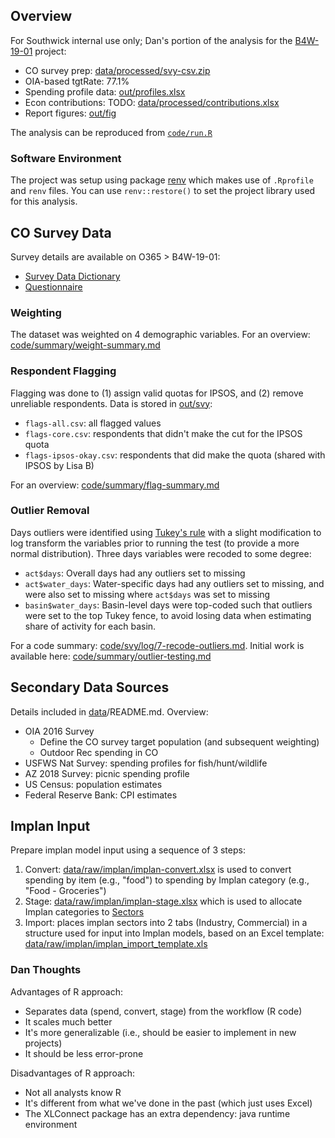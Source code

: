 
## Overview

For Southwick internal use only; Dan's portion of the analysis for the [B4W-19-01](https://southwickassociatesinc.sharepoint.com/sites/B4W-19-01/Shared%20Documents/Forms/AllItems.aspx) project:

- CO survey prep: [data/processed/svy-csv.zip](data/processed/svy-csv.zip)
- OIA-based tgtRate: 77.1%
- Spending profile data: [out/profiles.xlsx](out/profiles.xlsx)
- Econ contributions: TODO: [data/processed/contributions.xlsx](data/processed/contributions.xlsx)
- Report figures: [out/fig](out/fig)

The analysis can be reproduced from [`code/run.R`](code/run.R)

### Software Environment

The project was setup using package [renv](https://rstudio.github.io/renv/index.html) which makes use of `.Rprofile` and `renv` files. You can use `renv::restore()` to set the project library used for this analysis.

## CO Survey Data

Survey details are available on O365 > B4W-19-01:

- [Survey Data Dictionary](https://southwickassociatesinc.sharepoint.com/:x:/s/B4W-19-01/EUfzP3tm7O5Kpim_RuhzFzABWy7W_i-17pSKllDirAeU9g?e=LAeALG)
- [Questionnaire](https://southwickassociatesinc.sharepoint.com/:w:/s/B4W-19-01/ESlQqzDJbg5BplbAPakEnoEBL8F7pUZLftXywcK4F01exA?e=hfEiig)

### Weighting

The dataset was weighted on 4 demographic variables. For an overview:  [code/summary/weight-summary.md](code/summary/weight-summary.md)

### Respondent Flagging

Flagging was done to (1) assign valid quotas for IPSOS, and (2) remove unreliable respondents. Data is stored in [out/svy](out/svy):

- `flags-all.csv`: all flagged values
- `flags-core.csv`: respondents that didn't make the cut for the IPSOS quota
- `flags-ipsos-okay.csv`: respondents that did make the quota (shared with IPSOS by Lisa B)

For an overview: [code/summary/flag-summary.md](code/summary/flag-summary.md)

### Outlier Removal

Days outliers were identified using [Tukey's rule]( https://en.wikipedia.org/wiki/Outlier#Tukey%27s_fences) with a slight modification to log transform the variables prior to running the test (to provide a more normal distribution). Three days variables were recoded to some degree:

- `act$days`: Overall days had any outliers set to missing
- `act$water_days`: Water-specific days had any outliers set to missing, and were also set to missing where `act$days` was set to missing
- `basin$water_days`: Basin-level days were top-coded such that outliers were set to the top Tukey fence, to avoid losing data when estimating share of activity for each basin.

For a code summary:  [code/svy/log/7-recode-outliers.md](code/svy/log/7-recode-outliers.md). 
Initial work is available here: [code/summary/outlier-testing.md](code/summary/outlier-testing.md)

## Secondary Data Sources

Details included in [data](data)/README.md. Overview:

- OIA 2016 Survey
    + Define the CO survey target population (and subsequent weighting)
    + Outdoor Rec spending in CO
- USFWS Nat Survey: spending profiles for fish/hunt/wildlife
- AZ 2018 Survey: picnic spending profile
- US Census: population estimates
- Federal Reserve Bank: CPI estimates

## Implan Input

Prepare implan model input using a sequence of 3 steps:

1. Convert: [data/raw/implan/implan-convert.xlsx](data/raw/implan/implan-convert.xlsx) is used to convert spending by item (e.g., "food") to spending by Implan category (e.g., "Food - Groceries")
2. Stage: [data/raw/implan/implan-stage.xlsx](data/raw/implan/implan-stage.xlsx) which is used to allocate Implan categories to [Sectors](https://implanhelp.zendesk.com/hc/en-us/articles/115009674428-IMPLAN-Sectoring-NAICS-Correspondences)
3. Import: places implan sectors into 2 tabs (Industry, Commercial) in a structure used for input into Implan models, based on an Excel template: [data/raw/implan/implan_import_template.xls](data/raw/implan/implan_import_template.xls)

### Dan Thoughts

Advantages of R approach:

- Separates data (spend, convert, stage) from the workflow (R code)
- It scales much better
- It's more generalizable (i.e., should be easier to implement in new projects)
- It should be less error-prone

Disadvantages of R approach: 

- Not all analysts know R
- It's different from what we've done in the past (which just uses Excel)
- The XLConnect package has an extra dependency: java runtime environment
